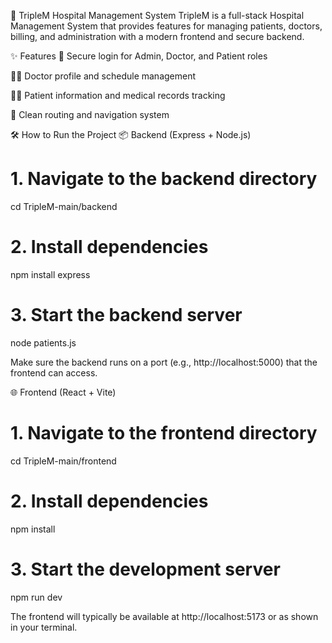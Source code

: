 🏥 TripleM Hospital Management System
TripleM is a full-stack Hospital Management System that provides features for managing patients, doctors, billing, and administration with a modern frontend and secure backend.

✨ Features
🔐 Secure login for Admin, Doctor, and Patient roles

🧑‍⚕️ Doctor profile and schedule management

🧑‍💻 Patient information and medical records tracking

📁 Clean routing and navigation system

🛠️ How to Run the Project
📦 Backend (Express + Node.js)

# 1. Navigate to the backend directory
cd TripleM-main/backend

# 2. Install dependencies
npm install express

# 3. Start the backend server
node patients.js

Make sure the backend runs on a port (e.g., http://localhost:5000) that the frontend can access.

🌐 Frontend (React + Vite)

# 1. Navigate to the frontend directory
cd TripleM-main/frontend

# 2. Install dependencies
npm install

# 3. Start the development server
npm run dev

The frontend will typically be available at http://localhost:5173 or as shown in your terminal.

